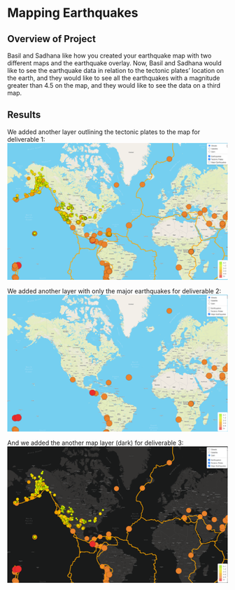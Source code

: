 # Mapping Earthquakes

## Overview of Project

Basil and Sadhana like how you created your earthquake map with two different maps and the earthquake overlay. Now, Basil and Sadhana would like to see the earthquake data in relation to the tectonic plates’ location on the earth, and they would like to see all the earthquakes with a magnitude greater than 4.5 on the map, and they would like to see the data on a third map.

## Results

We added another layer outlining the tectonic plates to the map for deliverable 1:
![Deliverable 1](Earthquake_Challenge/static/images/d1.png)

We added another layer with only the major earthquakes for deliverable 2:
![Deliverable 2](Earthquake_Challenge/static/images/d2.png)

And we added the another map layer (dark) for deliverable 3:
![Deliverable 3](Earthquake_Challenge/static/images/d3.png)
